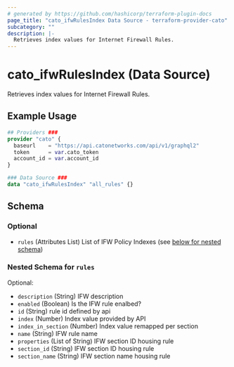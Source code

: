 ```yaml
---
# generated by https://github.com/hashicorp/terraform-plugin-docs
page_title: "cato_ifwRulesIndex Data Source - terraform-provider-cato"
subcategory: ""
description: |-
  Retrieves index values for Internet Firewall Rules.
---
```


# cato_ifwRulesIndex (Data Source)

Retrieves index values for Internet Firewall Rules.

## Example Usage

```terraform
## Providers ###
provider "cato" {
  baseurl    = "https://api.catonetworks.com/api/v1/graphql2"
  token      = var.cato_token
  account_id = var.account_id
}

### Data Source ###
data "cato_ifwRulesIndex" "all_rules" {}
```

<!-- schema generated by tfplugindocs -->
## Schema

### Optional

- `rules` (Attributes List) List of IFW Policy Indexes (see [below for nested schema](#nestedatt--rules))

<a id="nestedatt--rules"></a>
### Nested Schema for `rules`

Optional:

- `description` (String) IFW description
- `enabled` (Boolean) Is the IFW rule enalbed?
- `id` (String) rule id defined by api
- `index` (Number) Index value provided by API
- `index_in_section` (Number) Index value remapped per section
- `name` (String) IFW rule name
- `properties` (List of String) IFW section ID housing rule
- `section_id` (String) IFW section ID housing rule
- `section_name` (String) IFW section name housing rule
